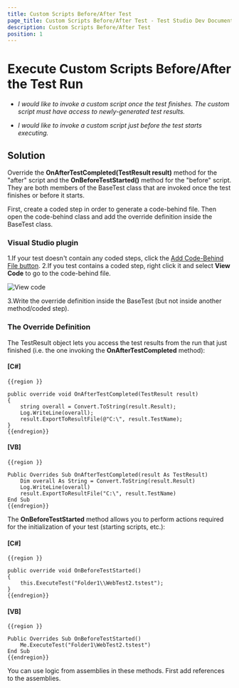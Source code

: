 ```yaml
---
title: Custom Scripts Before/After Test
page_title: Custom Scripts Before/After Test - Test Studio Dev Documentation
description: Custom Scripts Before/After Test
position: 1
---
```

# Execute Custom Scripts Before/After the Test Run

* *I would like to invoke a custom script once the test finishes. The custom script must have access to newly-generated test results.*

* *I would like to invoke a custom script just before the test starts executing.*

## Solution

Override the **OnAfterTestCompleted(TestResult result)** method for the "after" script and the **OnBeforeTestStarted()** method for the "before" script. They are both members of the BaseTest class that are invoked once the test finishes or before it starts.

First, create a coded step in order to generate a code-behind file. Then open the code-behind class and add the override definition inside the BaseTest class.

### Visual Studio plugin

1.If your test doesn't contain any coded steps, click the <a href="/code-in-test/features-in-code#Code-Behind-File" target="_blank">Add Code-Behind File button</a>.
2.If you test contains a coded step, right click it and select **View Code** to go to the code-behind file.

![View code][3]

3.Write the override definition inside the BaseTest (but not inside another method/coded step).

### The Override Definition

The TestResult object lets you access the test results from the run that just finished (i.e. the one invoking the **OnAfterTestCompleted** method):

#### __[C#]__

    {{region }}

    public override void OnAfterTestCompleted(TestResult result)
    {
        string overall = Convert.ToString(result.Result);
        Log.WriteLine(overall);
        result.ExportToResultFile(@"C:\", result.TestName);
    }
    {{endregion}}

#### __[VB]__

    {{region }}

    Public Overrides Sub OnAfterTestCompleted(result As TestResult)
        Dim overall As String = Convert.ToString(result.Result)
        Log.WriteLine(overall)
        result.ExportToResultFile("C:\", result.TestName)
    End Sub
    {{endregion}}

The **OnBeforeTestStarted** method allows you to perform actions required for the initialization of your test (starting scripts, etc.):

#### __[C#]__

    {{region }}

    public override void OnBeforeTestStarted()
    {
        this.ExecuteTest("Folder1\\WebTest2.tstest");
    }
    {{endregion}}

#### __[VB]__

    {{region }}

    Public Overrides Sub OnBeforeTestStarted()
        Me.ExecuteTest("Folder1\WebTest2.tstest")
    End Sub
    {{endregion}}

You can use logic from assemblies in these methods. First add references to the assemblies.

[3]: images/custom-scripts-before-after/fig3.png
